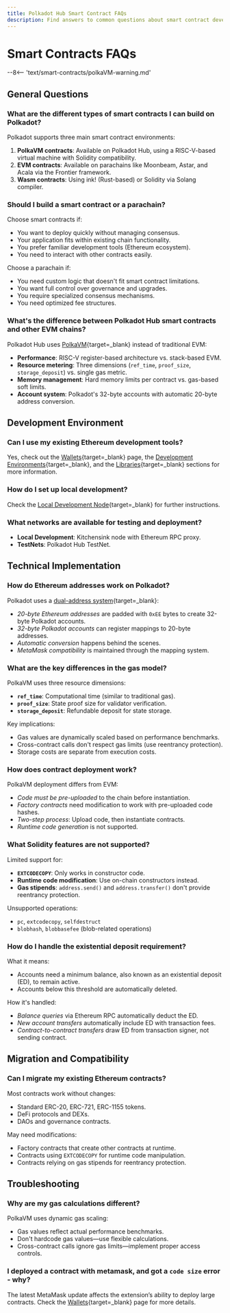 ```yaml
---
title: Polkadot Hub Smart Contract FAQs
description: Find answers to common questions about smart contract development, deployment, and compatibility in the Polkadot Hub ecosystem.
---
```


# Smart Contracts FAQs

--8<-- 'text/smart-contracts/polkaVM-warning.md'

## General Questions

### What are the different types of smart contracts I can build on Polkadot?

Polkadot supports three main smart contract environments:

1. **PolkaVM contracts**: Available on Polkadot Hub, using a RISC-V-based virtual machine with Solidity compatibility.
2. **EVM contracts**: Available on parachains like Moonbeam, Astar, and Acala via the Frontier framework.
3. **Wasm contracts**: Using ink! (Rust-based) or Solidity via Solang compiler.

### Should I build a smart contract or a parachain?

Choose smart contracts if:

- You want to deploy quickly without managing consensus.
- Your application fits within existing chain functionality.
- You prefer familiar development tools (Ethereum ecosystem).
- You need to interact with other contracts easily.

Choose a parachain if:

- You need custom logic that doesn't fit smart contract limitations.
- You want full control over governance and upgrades.
- You require specialized consensus mechanisms.
- You need optimized fee structures.

### What's the difference between Polkadot Hub smart contracts and other EVM chains?

Polkadot Hub uses [PolkaVM](/polkadot-protocol/smart-contract-basics/polkavm-design){target=\_blank} instead of traditional EVM:

- **Performance**: RISC-V register-based architecture vs. stack-based EVM.
- **Resource metering**: Three dimensions (`ref_time`, `proof_size`, `storage_deposit`) vs. single gas metric.
- **Memory management**: Hard memory limits per contract vs. gas-based soft limits.
- **Account system**: Polkadot's 32-byte accounts with automatic 20-byte address conversion.

## Development Environment

### Can I use my existing Ethereum development tools?

Yes, check out the [Wallets](/develop/smart-contracts/wallets){target=\_blank} page, the [Development Environments](/develop/smart-contracts/dev-environments/){target=\_blank}, and the [Libraries](/develop/smart-contracts/libraries/){target=\_blank} sections for more information.

### How do I set up local development?

Check the [Local Development Node](/develop/smart-contracts/local-development-node){target=\_blank} for further instructions.

### What networks are available for testing and deployment?

- **Local Development**: Kitchensink node with Ethereum RPC proxy.
- **TestNets**: Polkadot Hub TestNet.

## Technical Implementation

### How do Ethereum addresses work on Polkadot?

Polkadot uses a [dual-address system](/polkadot-protocol/smart-contract-basics/evm-vs-polkavm#account-management-comparison){target=\_blank}:

- _20-byte Ethereum addresses_ are padded with `0xEE` bytes to create 32-byte Polkadot accounts.
- _32-byte Polkadot accounts_ can register mappings to 20-byte addresses.
- _Automatic conversion_ happens behind the scenes.
- _MetaMask compatibility_ is maintained through the mapping system.

### What are the key differences in the gas model?

PolkaVM uses three resource dimensions:

- **`ref_time`**: Computational time (similar to traditional gas).
- **`proof_size`**: State proof size for validator verification.
- **`storage_deposit`**: Refundable deposit for state storage.

Key implications:

- Gas values are dynamically scaled based on performance benchmarks.
- Cross-contract calls don't respect gas limits (use reentrancy protection).
- Storage costs are separate from execution costs.

### How does contract deployment work?

PolkaVM deployment differs from EVM:

- _Code must be pre-uploaded_ to the chain before instantiation.
- _Factory contracts_ need modification to work with pre-uploaded code hashes.
- _Two-step process_: Upload code, then instantiate contracts.
- _Runtime code generation_ is not supported.

### What Solidity features are not supported?

Limited support for:

- **`EXTCODECOPY`**: Only works in constructor code.
- **Runtime code modification**: Use on-chain constructors instead.
- **Gas stipends**: `address.send()` and `address.transfer()` don't provide reentrancy protection.

Unsupported operations:

- `pc`, `extcodecopy`, `selfdestruct`
- `blobhash`, `blobbasefee` (blob-related operations)

### How do I handle the existential deposit requirement?

What it means:

- Accounts need a minimum balance, also known as an existential deposit (ED), to remain active.
- Accounts below this threshold are automatically deleted.

How it's handled:

- _Balance queries_ via Ethereum RPC automatically deduct the ED.
- _New account transfers_ automatically include ED with transaction fees.
- _Contract-to-contract transfers_ draw ED from transaction signer, not sending contract.

## Migration and Compatibility

### Can I migrate my existing Ethereum contracts?

Most contracts work without changes:

- Standard ERC-20, ERC-721, ERC-1155 tokens.
- DeFi protocols and DEXs.
- DAOs and governance contracts.

May need modifications:

- Factory contracts that create other contracts at runtime.
- Contracts using `EXTCODECOPY` for runtime code manipulation.
- Contracts relying on gas stipends for reentrancy protection.

## Troubleshooting

### Why are my gas calculations different?

PolkaVM uses dynamic gas scaling:

- Gas values reflect actual performance benchmarks.
- Don't hardcode gas values—use flexible calculations.
- Cross-contract calls ignore gas limits—implement proper access controls.

### I deployed a contract with metamask, and got a `code size` error - why?

The latest MetaMask update affects the extension’s ability to deploy large contracts. Check the [Wallets](/develop/smart-contracts/wallets){target=\_blank} page for more details.